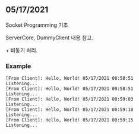 ## 05/17/2021

Socket Programming 기초

ServerCore, DummyClient 내용 참고.

\+ 비동기 처리.


### Example
```
[From Client]: Hello, World! 05/17/2021 00:58:51
Listening...
[From Client]: Hello, World! 05/17/2021 00:58:51
Listening...
[From Client]: Hello, World! 05/17/2021 00:59:03
Listening...
[From Client]: Hello, World! 05/17/2021 00:59:10
Listening...
[From Client]: Hello, World! 05/17/2021 00:59:15
Listening...
```